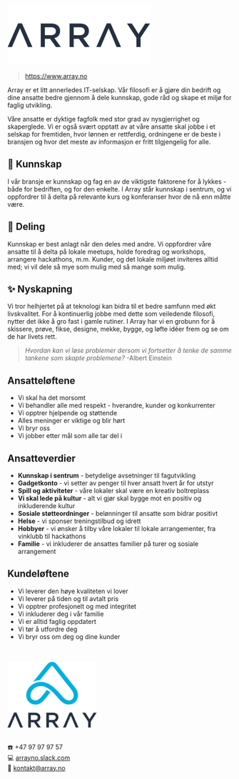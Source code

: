 ![](./img/arraytext.png)

> https://www.array.no

Array er et litt annerledes IT-selskap. Vår filosofi er å gjøre din bedrift og dine ansatte bedre gjennom å dele kunnskap, gode råd og skape et miljø for faglig utvikling.

Våre ansatte er dyktige fagfolk med stor grad av nysgjerrighet og skaperglede. Vi er også svært opptatt av at våre ansatte skal jobbe i et selskap for fremtiden, hvor lønnen er rettferdig, ordningene er de beste i bransjen og hvor det meste av informasjon er fritt tilgjengelig for alle.

## :book: Kunnskap

I vår bransje er kunnskap og fag en av de viktigste faktorene for å lykkes - både for bedriften, og for den enkelte. I Array står kunnskap i sentrum, og vi oppfordrer til å delta på relevante kurs og konferanser hvor de nå enn måtte være.

## :gift: Deling

Kunnskap er best anlagt når den deles med andre. Vi oppfordrer våre ansatte til å delta på lokale meetups, holde foredrag og workshops, arrangere hackathons, m.m. Kunder, og det lokale miljøet inviteres alltid med; vi vil dele så mye som mulig med så mange som mulig.

## :sparkles: Nyskapning

Vi tror helhjertet på at teknologi kan bidra til et bedre samfunn med økt livskvalitet. For å kontinuerlig jobbe med dette som veiledende filosofi, nytter det ikke å gro fast i gamle rutiner. I Array har vi en grobunn for å skissere, prøve, fikse, designe, mekke, bygge, og løfte idéer frem og se om de har livets rett.

> _Hvordan kan vi løse problemer dersom vi fortsetter å tenke de samme tankene som skapte problemene?_ -Albert Einstein

## Ansatteløftene

* Vi skal ha det morsomt
* Vi behandler alle med respekt - hverandre, kunder og konkurrenter
* Vi opptrer hjelpende og støttende
* Alles meninger er viktige og blir hørt
* Vi bryr oss
* Vi jobber etter mål som alle tar del i

## Ansatteverdier

* **Kunnskap i sentrum** - betydelige avsetninger til fagutvikling
* **Gadgetkonto** - vi setter av penger til hver ansatt hvert år for utstyr
* **Spill og aktiviteter** - våre lokaler skal være en kreativ boltreplass
* **Vi skal lede på kultur** - alt vi gjør skal bygge mot en positiv og inkluderende kultur
* **Sosiale støtteordninger** - belønninger til ansatte som bidrar positivt
* **Helse** - vi sponser treningstilbud og idrett
* **Hobbyer** - vi ønsker å tilby våre lokaler til lokale arrangementer, fra vinklubb til hackathons
* **Familie** - vi inkluderer de ansattes familier på turer og sosiale arrangement

## Kundeløftene

* Vi leverer den høye kvaliteten vi lover
* Vi leverer på tiden og til avtalt pris
* Vi opptrer profesjonelt og med integritet
* Vi inkluderer deg i vår familie
* Vi er alltid faglig oppdatert
* Vi tør å utfordre deg
* Vi bryr oss om deg og dine kunder

<br />
<br />

<img src="./img/array.png" width="200" />

<br />
<br />

:phone: +47 97 97 97 57  
:computer: [arrayno.slack.com](https://join.slack.com/t/arrayno/shared_invite/enQtMjgyOTY0NjA2Mzg5LWU3OWI0ZjAzNTUwMTI0ZDc4YTMwZGUxNjZiODczNzI0YmRhYzJmZWZjNzBkMTU4YzMxZDU0MDRiMjVmYWI0NjM)  
:fax: kontakt@array.no
